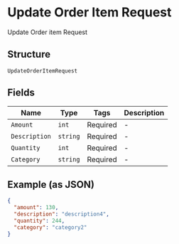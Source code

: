 
# Update Order Item Request

Update Order item Request

## Structure

`UpdateOrderItemRequest`

## Fields

| Name | Type | Tags | Description |
|  --- | --- | --- | --- |
| `Amount` | `int` | Required | - |
| `Description` | `string` | Required | - |
| `Quantity` | `int` | Required | - |
| `Category` | `string` | Required | - |

## Example (as JSON)

```json
{
  "amount": 130,
  "description": "description4",
  "quantity": 244,
  "category": "category2"
}
```


